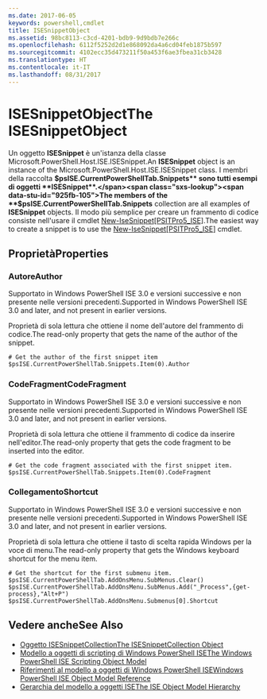 ```yaml
---
ms.date: 2017-06-05
keywords: powershell,cmdlet
title: ISESnippetObject
ms.assetid: 98bc8113-c3cd-4201-bdb9-9d9bdb7e266c
ms.openlocfilehash: 6112f5252d2d1e868092da4a6cd04feb1875b597
ms.sourcegitcommit: 4102ecc35d473211f50a453f6ae3fbea31cb3428
ms.translationtype: HT
ms.contentlocale: it-IT
ms.lasthandoff: 08/31/2017
---
```

# <a name="the-isesnippetobject"></a><span data-ttu-id="925fb-103">ISESnippetObject</span><span class="sxs-lookup"><span data-stu-id="925fb-103">The ISESnippetObject</span></span>
  <span data-ttu-id="925fb-104">Un oggetto **ISESnippet** è un'istanza della classe Microsoft.PowerShell.Host.ISE.ISESnippet.</span><span class="sxs-lookup"><span data-stu-id="925fb-104">An **ISESnippet** object is an instance of the Microsoft.PowerShell.Host.ISE.ISESnippet class.</span></span> <span data-ttu-id="925fb-105">I membri della raccolta **$psISE.CurrentPowerShellTab.Snippets** sono tutti esempi di oggetti **ISESnippet**.</span><span class="sxs-lookup"><span data-stu-id="925fb-105">The members of the **$psISE.CurrentPowerShellTab.Snippets** collection are all examples of **ISESnippet** objects.</span></span> <span data-ttu-id="925fb-106">Il modo più semplice per creare un frammento di codice consiste nell'usare il cmdlet [New-IseSnippet&#91;PSITPro5_ISE&#93;](https://technet.microsoft.com/en-us/library/0a6339a3-2683-4a8e-8929-90ad9a95c3e0).</span><span class="sxs-lookup"><span data-stu-id="925fb-106">The easiest way to create a snippet is to use the [New-IseSnippet&#91;PSITPro5_ISE&#93;](https://technet.microsoft.com/en-us/library/0a6339a3-2683-4a8e-8929-90ad9a95c3e0) cmdlet.</span></span>

## <a name="properties"></a><span data-ttu-id="925fb-107">Proprietà</span><span class="sxs-lookup"><span data-stu-id="925fb-107">Properties</span></span>

### <a name="author"></a><span data-ttu-id="925fb-108">Autore</span><span class="sxs-lookup"><span data-stu-id="925fb-108">Author</span></span>
  <span data-ttu-id="925fb-109">Supportato in Windows PowerShell ISE 3.0 e versioni successive e non presente nelle versioni precedenti.</span><span class="sxs-lookup"><span data-stu-id="925fb-109">Supported in Windows PowerShell ISE 3.0 and later, and not present in earlier versions.</span></span> 

 <span data-ttu-id="925fb-110">Proprietà di sola lettura che ottiene il nome dell'autore del frammento di codice.</span><span class="sxs-lookup"><span data-stu-id="925fb-110">The read-only property that gets the name of the author of the snippet.</span></span>

```
# Get the author of the first snippet item
$psISE.CurrentPowerShellTab.Snippets.Item(0).Author

```

### <a name="codefragment"></a><span data-ttu-id="925fb-111">CodeFragment</span><span class="sxs-lookup"><span data-stu-id="925fb-111">CodeFragment</span></span>
  <span data-ttu-id="925fb-112">Supportato in Windows PowerShell ISE 3.0 e versioni successive e non presente nelle versioni precedenti.</span><span class="sxs-lookup"><span data-stu-id="925fb-112">Supported in Windows PowerShell ISE 3.0 and later, and not present in earlier versions.</span></span> 

 <span data-ttu-id="925fb-113">Proprietà di sola lettura che ottiene il frammento di codice da inserire nell'editor.</span><span class="sxs-lookup"><span data-stu-id="925fb-113">The read-only property that gets the code fragment to be inserted into the editor.</span></span>

```
# Get the code fragment associated with the first snippet item.
$psISE.CurrentPowerShellTab.Snippets.Item(0).CodeFragment

```

### <a name="shortcut"></a><span data-ttu-id="925fb-114">Collegamento</span><span class="sxs-lookup"><span data-stu-id="925fb-114">Shortcut</span></span>
  <span data-ttu-id="925fb-115">Supportato in Windows PowerShell ISE 3.0 e versioni successive e non presente nelle versioni precedenti.</span><span class="sxs-lookup"><span data-stu-id="925fb-115">Supported in Windows PowerShell ISE 3.0 and later, and not present in earlier versions.</span></span> 

 <span data-ttu-id="925fb-116">Proprietà di sola lettura che ottiene il tasto di scelta rapida Windows per la voce di menu.</span><span class="sxs-lookup"><span data-stu-id="925fb-116">The read-only property that gets the Windows keyboard shortcut for the menu item.</span></span>

```
# Get the shortcut for the first submenu item.
$psISE.CurrentPowerShellTab.AddOnsMenu.SubMenus.Clear()
$psISE.CurrentPowerShellTab.AddOnsMenu.SubMenus.Add("_Process",{get-process},"Alt+P")
$psISE.CurrentPowerShellTab.AddOnsMenu.Submenus[0].Shortcut
```

## <a name="see-also"></a><span data-ttu-id="925fb-117">Vedere anche</span><span class="sxs-lookup"><span data-stu-id="925fb-117">See Also</span></span>
- [<span data-ttu-id="925fb-118">Oggetto ISESnippetCollection</span><span class="sxs-lookup"><span data-stu-id="925fb-118">The ISESnippetCollection Object</span></span>](The-ISESnippetCollection-Object.md) 
- [<span data-ttu-id="925fb-119">Modello a oggetti di scripting di Windows PowerShell ISE</span><span class="sxs-lookup"><span data-stu-id="925fb-119">The Windows PowerShell ISE Scripting Object Model</span></span>](The-Windows-PowerShell-ISE-Scripting-Object-Model.md) 
- [<span data-ttu-id="925fb-120">Riferimenti al modello a oggetti di Windows PowerShell ISE</span><span class="sxs-lookup"><span data-stu-id="925fb-120">Windows PowerShell ISE Object Model Reference</span></span>](Windows-PowerShell-ISE-Object-Model-Reference.md) 
- [<span data-ttu-id="925fb-121">Gerarchia del modello a oggetti ISE</span><span class="sxs-lookup"><span data-stu-id="925fb-121">The ISE Object Model Hierarchy</span></span>](The-ISE-Object-Model-Hierarchy.md)

  
